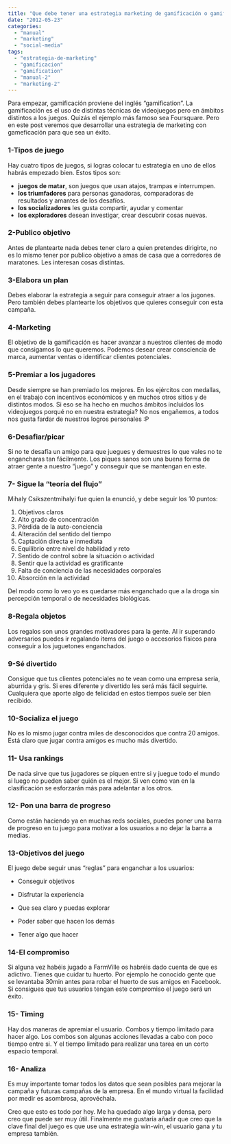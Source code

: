 ```yaml
---
title: "Que debe tener una estrategia marketing de gamificación o gamification?"
date: "2012-05-23"
categories: 
  - "manual"
  - "marketing"
  - "social-media"
tags: 
  - "estrategia-de-marketing"
  - "gamificacion"
  - "gamification"
  - "manual-2"
  - "marketing-2"
---
```


Para empezar, gamificación proviene del inglés “gamification”. La gamificación es el uso de distintas técnicas de videojuegos pero en ámbitos distintos a los juegos. Quizás el ejemplo más famoso sea Foursquare. Pero en este post veremos que desarrollar una estrategia de marketing con gameficación para que sea un éxito.

### **1-Tipos de juego**

Hay cuatro tipos de juegos, si logras colocar tu estrategia en uno de ellos habrás empezado bien. Estos tipos son:

- **juegos de matar**, son juegos que usan atajos, trampas e interrumpen.
- **los triumfadores** para personas ganadoras, comparadoras de resultados y amantes de los desafíos.
- **los socializadores** les gusta compartir, ayudar y comentar
- **los exploradores** desean investigar, crear descubrir cosas nuevas.

### **2-Publico objetivo**

Antes de plantearte nada debes tener claro a quien pretendes dirigirte, no es lo mismo tener por publico objetivo a amas de casa que a corredores de maratones. Les interesan cosas distintas.

### **3-Elabora un plan**

Debes elaborar la estrategia a seguir para conseguir atraer a los jugones. Pero también debes plantearte los objetivos que quieres conseguir con esta campaña.

### **4-Marketing**

El objetivo de la gamificación es hacer avanzar a nuestros clientes de modo que consigamos lo que queremos. Podemos desear crear consciencia de marca, aumentar ventas o identificar clientes potenciales.

### **5-Premiar a los jugadores**

Desde siempre se han premiado los mejores. En los ejércitos con medallas, en el trabajo con incentivos económicos y en muchos otros sitios y de distintos modos. Si eso se ha hecho en muchos ámbitos incluidos los videojuegos porqué no en nuestra estrategia? No nos engañemos, a todos nos gusta fardar de nuestros logros personales :P

### **6-Desafiar/picar**

Si no te desafía un amigo para que juegues y demuestres lo que vales no te engancharas tan fácilmente. Los piques sanos son una buena forma de atraer gente a nuestro “juego” y conseguir que se mantengan en este.

### **7- Sigue la “teoría del flujo”**

Mihaly Csikszentmihalyi fue quien la enunció, y debe seguir los 10 puntos:

1. Objetivos claros
2. Alto grado de concentración
3. Pérdida de la auto-conciencia
4. Alteración del sentido del tiempo
5. Captación directa e inmediata
6. Equilibrio entre nivel de habilidad y reto
7. Sentido de control sobre la situación o actividad
8. Sentir que la actividad es gratificante
9. Falta de conciencia de las necesidades corporales
10. Absorción en la actividad

Del modo como lo veo yo es quedarse más enganchado que a la droga sin percepción temporal o de necesidades biológicas.

### **8-Regala objetos**

Los regalos son unos grandes motivadores para la gente. Al ir superando adversarios puedes ir regalando items del juego o accesorios físicos para conseguir a los juguetones enganchados.

### **9-Sé divertido**

Consigue que tus clientes potenciales no te vean como una empresa seria, aburrida y gris. Si eres diferente y divertido les será más fácil seguirte. Cualquiera que aporte algo de felicidad en estos tiempos suele ser bien recibido.

### **10-Socializa el juego**

No es lo mismo jugar contra miles de desconocidos que contra 20 amigos. Está claro que jugar contra amigos es mucho más divertido.

### **11- Usa rankings**

De nada sirve que tus jugadores se piquen entre si y juegue todo el mundo si luego no pueden saber quién es el mejor. Si ven como van en la clasificación se esforzarán más para adelantar a los otros.

### **12- Pon una barra de progreso**

Como están haciendo ya en muchas reds sociales, puedes poner una barra de progreso en tu juego para motivar a los usuarios a no dejar la barra a medias.

### **13-Objetivos del juego**

El juego debe seguir unas “reglas” para enganchar a los usuarios:

- Conseguir objetivos
    
- Disfrutar la experiencia
    
- Que sea claro y puedas explorar
    
- Poder saber que hacen los demás
    
- Tener algo que hacer
    

### **14-El compromiso**

Si alguna vez habéis jugado a FarmVille os habréis dado cuenta de que es adictivo. Tienes que cuidar tu huerto. Por ejemplo he conocido gente que se levantaba 30min antes para robar el huerto de sus amigos en Facebook. Si consigues que tus usuarios tengan este compromiso el juego será un éxito.

### **15- Timing**

Hay dos maneras de apremiar el usuario. Combos y tiempo limitado para hacer algo. Los combos son algunas acciones llevadas a cabo con poco tiempo entre si. Y el tiempo limitado para realizar una tarea en un corto espacio temporal.

### **16- Analiza**

Es muy importante tomar todos los datos que sean posibles para mejorar la campaña y futuras campañas de la empresa. En el mundo virtual la facilidad por medir es asombrosa, aprovéchala.

Creo que esto es todo por hoy. Me ha quedado algo larga y densa, pero creo que puede ser muy útil. Finalmente me gustaría añadir que creo que la clave final del juego es que use una estrategia win-win, el usuario gana y tu empresa también.
